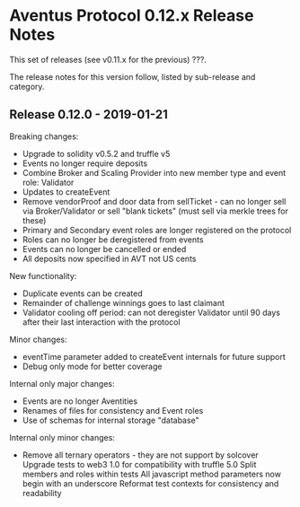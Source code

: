 # Aventus Protocol 0.12.x Release Notes

This set of releases (see v0.11.x for the previous) ???.

The release notes for this version follow, listed by sub-release and category.

## Release 0.12.0 - 2019-01-21

Breaking changes:
- Upgrade to solidity v0.5.2 and truffle v5
- Events no longer require deposits
- Combine Broker and Scaling Provider into new member type and event role: Validator
- Updates to createEvent
- Remove vendorProof and door data from sellTicket - can no longer sell via Broker/Validator or sell "blank tickets" (must sell via merkle trees for these)
- Primary and Secondary event roles are longer registered on the protocol
- Roles can no longer be deregistered from events
- Events can no longer be cancelled or ended
- All deposits now specified in AVT not US cents

New functionality:
- Duplicate events can be created
- Remainder of challenge winnings goes to last claimant
- Validator cooling off period: can not deregister Validator until 90 days after their last interaction with the protocol

Minor changes:
- eventTime parameter added to createEvent internals for future support
- Debug only mode for better coverage

Internal only major changes:
- Events are no longer Aventities
- Renames of files for consistency and Event roles
- Use of schemas for internal storage "database"

Internal only minor changes:
- Remove all ternary operators - they are not support by solcover
Upgrade tests to web3 1.0 for compatibility with truffle 5.0
Split members and roles within tests
All javascript method parameters now begin with an underscore
Reformat test contexts for consistency and readability
